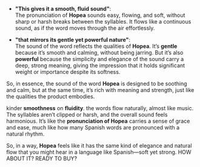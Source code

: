 
- **"This gives it a smooth, fluid sound"**:  
  The pronunciation of **Hopea** sounds easy, flowing, and soft, without sharp or harsh breaks between the syllables. It flows like a continuous sound, as if the word moves through the air effortlessly.

- **"that mirrors its gentle yet powerful nature"**:  
  The sound of the word reflects the qualities of **Hopea**. It’s **gentle** because it’s smooth and calming, without being jarring. But it’s also **powerful** because the simplicity and elegance of the sound carry a deep, strong meaning, giving the impression that it holds significant weight or importance despite its softness.

So, in essence, the sound of the word **Hopea** is designed to be soothing and calm, but at the same time, it’s rich with meaning and strength, just like the qualities the product embodies.

kinder **smoothness** on **fluidity**. the words flow naturally, almost like music. The syllables aren’t clipped or harsh, and the overall sound feels harmonious. It’s like the **pronunciation of Hopea** carries a sense of grace and ease, much like how many Spanish words are pronounced with a natural rhythm. 

So, in a way, **Hopea** feels like it has the same kind of elegance and natural flow that you might hear in a language like Spanish—soft yet strong. HOW ABOUT IT? READY TO BUY?
